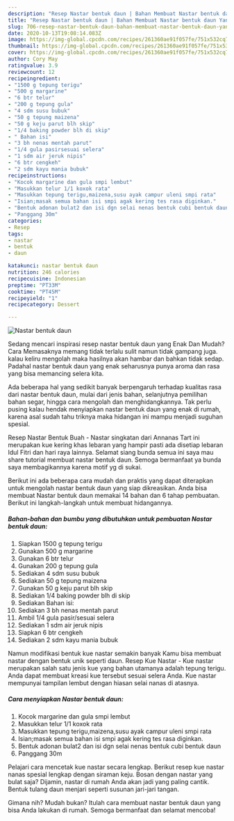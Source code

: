```yaml
---
description: "Resep Nastar bentuk daun | Bahan Membuat Nastar bentuk daun Yang Enak Dan Lezat"
title: "Resep Nastar bentuk daun | Bahan Membuat Nastar bentuk daun Yang Enak Dan Lezat"
slug: 706-resep-nastar-bentuk-daun-bahan-membuat-nastar-bentuk-daun-yang-enak-dan-lezat
date: 2020-10-13T19:08:14.083Z
image: https://img-global.cpcdn.com/recipes/261360ae91f057fe/751x532cq70/nastar-bentuk-daun-foto-resep-utama.jpg
thumbnail: https://img-global.cpcdn.com/recipes/261360ae91f057fe/751x532cq70/nastar-bentuk-daun-foto-resep-utama.jpg
cover: https://img-global.cpcdn.com/recipes/261360ae91f057fe/751x532cq70/nastar-bentuk-daun-foto-resep-utama.jpg
author: Cory May
ratingvalue: 3.9
reviewcount: 12
recipeingredient:
- "1500 g tepung terigu"
- "500 g margarine"
- "6 btr telur"
- "200 g tepung gula"
- "4 sdm susu bubuk"
- "50 g tepung maizena"
- "50 g keju parut blh skip"
- "1/4 baking powder blh di skip"
- " Bahan isi"
- "3 bh nenas mentah parut"
- "1/4 gula pasirsesuai selera"
- "1 sdm air jeruk nipis"
- "6 btr cengkeh"
- "2 sdm kayu mania bubuk"
recipeinstructions:
- "Kocok margarine dan gula smpi lembut"
- "Masukkan telur 1/1 koxok rata"
- "Masukkan tepung terigu,maizena,susu ayak campur uleni smpi rata"
- "Isian;masak semua bahan isi smpi agak kering tes rasa diginkan."
- "Bentuk adonan bulat2 dan isi dgn selai nenas bentuk cubi bentuk daun"
- "Panggang 30m"
categories:
- Resep
tags:
- nastar
- bentuk
- daun

katakunci: nastar bentuk daun 
nutrition: 246 calories
recipecuisine: Indonesian
preptime: "PT33M"
cooktime: "PT45M"
recipeyield: "1"
recipecategory: Dessert

---
```



![Nastar bentuk daun](https://img-global.cpcdn.com/recipes/261360ae91f057fe/751x532cq70/nastar-bentuk-daun-foto-resep-utama.jpg)

Sedang mencari inspirasi resep nastar bentuk daun yang Enak Dan Mudah? Cara Memasaknya memang tidak terlalu sulit namun tidak gampang juga. kalau keliru mengolah maka hasilnya akan hambar dan bahkan tidak sedap. Padahal nastar bentuk daun yang enak seharusnya punya aroma dan rasa yang bisa memancing selera kita.

Ada beberapa hal yang sedikit banyak berpengaruh terhadap kualitas rasa dari nastar bentuk daun, mulai dari jenis bahan, selanjutnya pemilihan bahan segar, hingga cara mengolah dan menghidangkannya. Tak perlu pusing kalau hendak menyiapkan nastar bentuk daun yang enak di rumah, karena asal sudah tahu triknya maka hidangan ini mampu menjadi suguhan spesial.

Resep Nastar Bentuk Buah - Nastar singkatan dari Annanas Tart ini merupakan kue kering khas lebaran yang hampir pasti ada disetiap lebaran Idul Fitri dan hari raya lainnya. Selamat siang bunda semua ini saya mau share tutorial membuat nastar bentuk daun. Semoga bermanfaat ya bunda saya membagikannya karena motif yg di sukai.


Berikut ini ada beberapa cara mudah dan praktis yang dapat diterapkan untuk mengolah nastar bentuk daun yang siap dikreasikan. Anda bisa membuat Nastar bentuk daun memakai 14 bahan dan 6 tahap pembuatan. Berikut ini langkah-langkah untuk membuat hidangannya.

<!--inarticleads1-->

##### Bahan-bahan dan bumbu yang dibutuhkan untuk pembuatan Nastar bentuk daun:

1. Siapkan 1500 g tepung terigu
1. Gunakan 500 g margarine
1. Gunakan 6 btr telur
1. Gunakan 200 g tepung gula
1. Sediakan 4 sdm susu bubuk
1. Sediakan 50 g tepung maizena
1. Gunakan 50 g keju parut blh skip
1. Sediakan 1/4 baking powder blh di skip
1. Sediakan  Bahan isi:
1. Sediakan 3 bh nenas mentah parut
1. Ambil 1/4 gula pasir/sesuai selera
1. Sediakan 1 sdm air jeruk nipis
1. Siapkan 6 btr cengkeh
1. Sediakan 2 sdm kayu mania bubuk


Namun modifikasi bentuk kue nastar semakin banyak Kamu bisa membuat nastar dengan bentuk unik seperti daun. Resep Kue Nastar - Kue nastar merupakan salah satu jenis kue yang bahan utamanya adalah tepung terigu. Anda dapat membuat kreasi kue tersebut sesuai selera Anda. Kue nastar mempunyai tampilan lembut dengan hiasan selai nanas di atasnya. 

<!--inarticleads2-->

##### Cara menyiapkan Nastar bentuk daun:

1. Kocok margarine dan gula smpi lembut
1. Masukkan telur 1/1 koxok rata
1. Masukkan tepung terigu,maizena,susu ayak campur uleni smpi rata
1. Isian;masak semua bahan isi smpi agak kering tes rasa diginkan.
1. Bentuk adonan bulat2 dan isi dgn selai nenas bentuk cubi bentuk daun
1. Panggang 30m


Pelajari cara mencetak kue nastar secara lengkap. Berikut resep kue nastar nanas spesial lengkap dengan siraman keju. Bosan dengan nastar yang bulat saja? Dijamin, nastar di rumah Anda akan jadi yang paling cantik. Bentuk tulang daun menjari seperti susunan jari-jari tangan. 

Gimana nih? Mudah bukan? Itulah cara membuat nastar bentuk daun yang bisa Anda lakukan di rumah. Semoga bermanfaat dan selamat mencoba!
